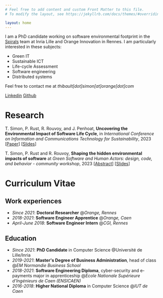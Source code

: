 ```yaml
---
# Feel free to add content and custom Front Matter to this file.
# To modify the layout, see https://jekyllrb.com/docs/themes/#overriding-theme-defaults

layout: home
---
```


I am a PhD candidate working on software environmental footprint in the [Spirals](https://team.inria.fr/spirals/) team at Inria Lille and Orange Innovation in Rennes. I am particularly interested in these subjects:

- Green IT
- Sustainable ICT
- Life-cycle Assessment
- Software engineering
- Distributed systems

Feel free to contact me at _thibault[dot]simon[at]orange[dot]com_

[Linkedin](https://www.linkedin.com/in/thibault-smn/)
[Github](https://github.com/tiboSmn)

# Research

T. Simon, P. Rust, R. Rouvoy, and J. Penhoat, **Uncovering the Environmental Impact of Software Life Cycle**, in _International Conference on Information and Communications Technology for Sustainability_, 2023 [[Paper](https://hal.science/hal-04082263/)] [[Slides](assets/ict4s.pdf)]

T. Simon, P. Rust and R. Rouvoy, **Shaping the hidden environmental impacts of software** at _Green Software and Human Actors: design, code, and behavior - community workshop_, 2023 [[Abstract](assets/gsha.pdf)] [[Slides](assets/shaping_sw_hidden_impacts.pdf)]

# Curriculum Vitae

## Work experiences

- _Since 2021_: **Doctoral Researcher** @_Orange, Rennes_
- _2018-2021_: **Software Engineer Apprentice** @_Orange, Caen_
- _April-June 2018_: **Software Engineer Intern** @_CGI, Rennes_

## Education

- _Since 2021_: **PhD Candidate** in Computer Science @Université de Lille/Inria
- _2019-2021_: **Master's Degree of Business Administration**, head of class @_EM Normandie Business School_
- _2018-2021_: **Software Engineering Diploma**, cyber-security and e-payments major in apprenticeship @_Ecole Nationale Supérieure d'Ingénieurs de Caen (ENSICAEN)_
- _2016-2018_: **Higher National Diploma** in Computer Science @_IUT de Caen_
